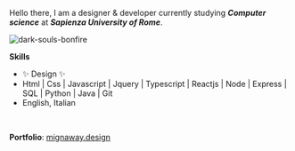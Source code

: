 <p>Hello there, I am a designer & developer currently studying <i><strong>Computer science</strong></i> at <i><strong>Sapienza University of Rome</strong></i>.</p>

![dark-souls-bonfire](https://user-images.githubusercontent.com/40722616/185688963-2ff91b02-e2d1-49ad-99e6-de6a00b83b71.gif)


<p><strong>Skills</strong></p>

<ul>
<li>✨ Design ✨</li>
<li>Html | Css | Javascript | Jquery | Typescript | Reactjs | Node | Express | SQL | Python | Java | Git</li>
<li>English, Italian</li>
</ul>
<br>
<p><strong>Portfolio</strong>: <a href="https://mignaway.design">mignaway.design</a></p>
</div>
